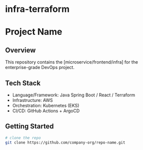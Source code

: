 # infra-terraform

# Project Name

## Overview
This repository contains the [microservice/frontend/infra] for the enterprise-grade DevOps project.

## Tech Stack
- Language/Framework: Java Spring Boot / React / Terraform
- Infrastructure: AWS
- Orchestration: Kubernetes (EKS)
- CI/CD: GitHub Actions + ArgoCD

## Getting Started
```bash
# clone the repo
git clone https://github.com/company-org/repo-name.git
